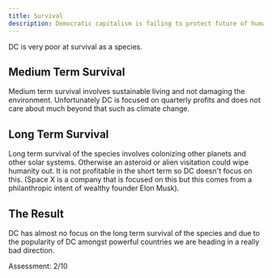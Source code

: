 ```yaml
---
title: Survival
description: Democratic capitalism is failing to protect future of humanity with great environmental destruction and wastage.
---
```


DC is very poor at survival as a species.

## Medium Term Survival

Medium term survival involves sustainable living and not damaging the environment. Unfortunately DC is focused on quarterly profits and does not care about much beyond that such as climate change.

## Long Term Survival

Long term survival of the species involves colonizing other planets and other solar systems. Otherwise an asteroid or alien visitation could wipe humanity out. It is not profitable in the short term so DC doesn't focus on this. (Space X is a company that is focused on this but this comes from a philanthropic intent of wealthy founder Elon Musk).

## The Result

DC has almost no focus on the long term survival of the species and due to the popularity of DC amongst powerful countries we are heading in a really bad direction.

Assessment: 2/10

